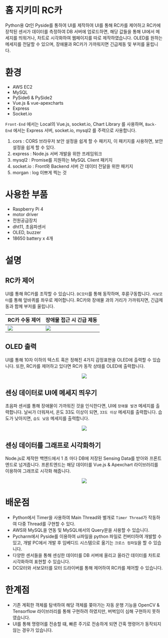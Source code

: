 # 홈 지키미 RC카
Python용 Qt인 Pyside를 통하여 UI를 제작하여 UI를 통해 RC카를 제어하고 RC카에 장착된 센서가 데이터를 측정하여 DB 서버에 업로드하면, 해당 값들을 통해 UI에서 메세지를 띄워거나, 차트로 시각화하여 웹페이지를 따로 제작하였습니다. OLED를 원하는 메세지를 전달할 수 있으며, 장애물과 RC카가 가까워지면 긴급제동 및 부저를 울립니다. 

# 환경
* AWS EC2
* MySQL
* PySide6 & PySide2
* Vue.js & vue-apexcharts
* Express
* Socket.io

`Front-End` 에서는 Local의 Vue.js, socket.io, Chart Library 를 사용하며,
`Back-End` 에서는 Express 서버, socket.io, mysql2 를 주력으로 사용합니다.

1. cors : CORS 브라우저 보안 설정을 쉽게 할 수 패키지, 이 패키지를 사용하면, 보안 설정을 쉽게 할 수 있다.
2. express : Node.js 서버 개발을 위한 프레임워크
3. mysql2 : Promise를 지원하는 MySQL Client 패키지
4. socket.io : Front와 Backend 서버 간 데이터 전달을 위한 패키지
5. morgan : log 이쁘게 찍는 것

# 사용한 부품
* Raspberry Pi 4
* motor driver
* 전원공급장치
* dht11, 초음파센서
* OLED, buzzer
* 18650 battery x 4개

# 설명
## RC카 제어
UI를 통해 RC카를 조작할 수 있습니다. `DC모터`를 통해 동작하며, 후륜구동합니다. `서보모터`를 통해 앞바퀴를 좌우로 제어합니다. RC카와 장애물 과의 거리가 가까워지면, 긴급제동과 함께 부저를 울립니다.

|RC카 수동 제어|장애물 접근 시 긴급 제동|
|-|-|
|<img src="https://user-images.githubusercontent.com/99601412/172049361-b5a6110f-d736-4b1f-accb-45ab0cfb2476.gif">|<img src="https://user-images.githubusercontent.com/99601412/172049433-85016c8f-2d01-40a1-89ee-4ab5b1d03d4c.gif">|
## OLED 출력
UI를 통해 10자 이하의 텍스트 혹은 정해진 4가지 감정표현을 OLED에 출력할 수 있습니다. 또한, RC카를 제어하고 있다면 RC카 동작 상태를 OLED에 출력합니다.

<p align="center"><img src="https://user-images.githubusercontent.com/99601412/172049261-fae07bd9-cfb9-4651-8958-4bb7862ac5fa.gif"></p>

## 센싱 데이터로 UI에 메세지 띄우기
초음파 센서를 통해 장애물이 가까워진 것을 인식한다면, UI에 `장애물 발견` 메세지를 출력합니다.
날씨가 더워져서, 온도 33도 이상이 되면, `33도 이상` 메세지를 출력합니다.
습도가 낮아지면, `습도 낮음` 메세지를 출력합니다.

<p align="center"><img src="https://user-images.githubusercontent.com/99601412/172048724-cf6548f5-9267-4556-ada1-cd208146df11.gif"></p>

## 센싱 데이터를 그래프로 시각화하기
Node.js로 제작한 백엔드에서 1 초 마다 DB에 저장된 Sensing Data를 받아와 프론트엔드로 넘겨줍니다. 프론트엔드는 해당 데이터를 Vue.js & Apexchart 라이브러리를 이용하여 그래프로 시각화 해줍니다.

<p align="center"><img src="https://user-images.githubusercontent.com/99601412/172048272-b0323ef1-e4ce-4ec4-89ef-eff0df2b10a0.gif"></p>

# 배운점
* Python에서 Timer을 사용하여 Main Thread와 별개로 `Timer Thread`가 작동하여 다중 Thread를 구현할 수 있다.
* AWS와 MySQL을 연동 및 MySQL에서의 Query문을 사용할 수 있습니다.
* Pycharm에서 Pyside를 이용하여 ui파일을 python 파일로 컨버터하여 개발할 수 있고, 개발 PC에서 개발 후 임베디드 시스템으로 옮기는 `크로스 컴파일`을 할 수 있습니다.
* 다양한 센서들을 통해 센싱한 데이터를 DB 서버에 올리고 올라간 데이터를 차트로 시각화하여 표현할 수 있습니다.
* DC모터와 서보모터를 모터 드라이버를 통해 제어하여 RC카를 제어할 수 있습니다.
# 한계점
* 기존 계획한 객체를 탐색하여 해당 객체를 쫒아가는 자동 운행 기능을 OpenCV & Tensorflow 라이브러리를 통해 구현하려 하였지만, 버벅임이 심해 구현하지 못하였습니다.
* UI를 통해 명령어를 전송할 떄, 빠른 주기로 전송하게 되면 간혹 명령어가 동작되지 않는 경우가 있습니다.
